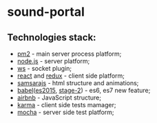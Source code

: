 # sound-portal

## Technologies stack:

* [pm2](https://www.npmjs.com/package/pm2) - main server process platform;
* [node.js](https://nodejs.org/en/) - server platform;
* [ws](https://www.npmjs.com/package/ws) - socket plugin;
* [react](https://facebook.github.io/react/) and [redux](https://facebook.github.io/react/) - client side platform;
* [samsarajs](https://www.npmjs.com/package/samsarajs) - html structure and animations;
* [babel](https://babeljs.io/)([es2015](https://www.npmjs.com/package/babel-preset-es2015), [stage-2](https://www.npmjs.com/package/babel-preset-stage-2)) - es6, es7 new feature;
* [airbnb](https://github.com/airbnb/javascript) - JavaScript structure;
* [karma](https://www.npmjs.com/package/karma) - client side tests mamager;
* [mocha](http://mochajs.org/) - server side test platform;